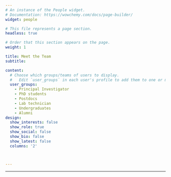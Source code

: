 ```yaml
---
# An instance of the People widget.
# Documentation: https://wowchemy.com/docs/page-builder/
widget: people

# This file represents a page section.
headless: true

# Order that this section appears on the page.
weight: 1

title: Meet the Team
subtitle:

content:
  # Choose which groups/teams of users to display.
  #   Edit `user_groups` in each user's profile to add them to one or more of these groups.
  user_groups:
    - Principal Investigator
    - PhD students
    - Postdocs
    - Lab technician
    - Undergraduates
    - Alumni
design:
  show_interests: false
  show_role: true
  show_social: false
  show_bio: false
  show_latest: false
  columns: '2'



---
```


---


<!-- List collaborators in people section (ask before!)
Local environment / labs
DFG Network
Andreas
Maybe Bonsai -->